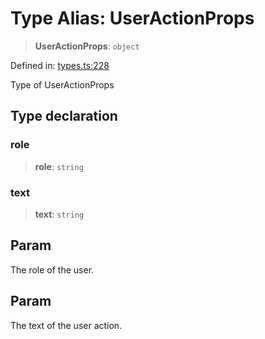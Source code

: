 # Type Alias: UserActionProps

> **UserActionProps**: `object`

Defined in: [types.ts:228](https://github.com/GeoDaCenter/openassistant/blob/2a93b5036fdb3a9355cf5403bdecfb2525f1d8b3/packages/core/src/types.ts#L228)

Type of UserActionProps

## Type declaration

### role

> **role**: `string`

### text

> **text**: `string`

## Param

The role of the user.

## Param

The text of the user action.
